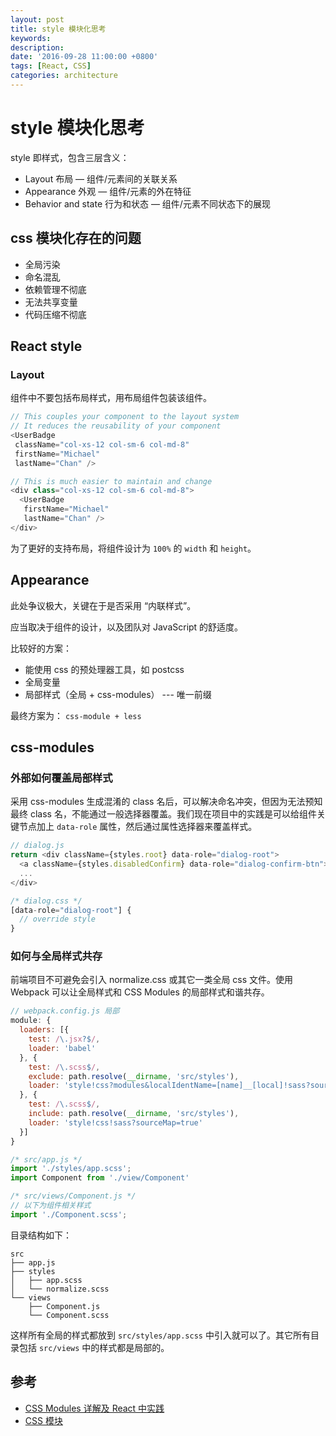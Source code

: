 ```yaml
---
layout: post
title: style 模块化思考
keywords:
description:
date: '2016-09-28 11:00:00 +0800'
tags: [React, CSS]
categories: architecture
---
```



# style 模块化思考

style 即样式，包含三层含义：

- Layout 布局 — 组件/元素间的关联关系
- Appearance 外观 — 组件/元素的外在特征
- Behavior and state 行为和状态 — 组件/元素不同状态下的展现

## css 模块化存在的问题

- 全局污染
- 命名混乱
- 依赖管理不彻底
- 无法共享变量
- 代码压缩不彻底


## React style

### Layout

组件中不要包括布局样式，用布局组件包装该组件。

```javascript
// This couples your component to the layout system
// It reduces the reusability of your component
<UserBadge
 className="col-xs-12 col-sm-6 col-md-8"
 firstName="Michael"
 lastName="Chan" />

// This is much easier to maintain and change
<div class="col-xs-12 col-sm-6 col-md-8">
  <UserBadge
   firstName="Michael"
   lastName="Chan" />
</div>
```

为了更好的支持布局，将组件设计为 `100%` 的 `width` 和 `height`。

## Appearance

此处争议极大，关键在于是否采用 “内联样式”。

应当取决于组件的设计，以及团队对 JavaScript 的舒适度。


比较好的方案：

- 能使用 css 的预处理器工具，如 postcss
- 全局变量
- 局部样式（全局 + css-modules）   --- 唯一前缀

最终方案为： `css-module + less`


## css-modules

### 外部如何覆盖局部样式

采用 css-modules 生成混淆的 class 名后，可以解决命名冲突，但因为无法预知最终 class 名，不能通过一般选择器覆盖。我们现在项目中的实践是可以给组件关键节点加上 `data-role` 属性，然后通过属性选择器来覆盖样式。


```javascript
// dialog.js
return <div className={styles.root} data-role="dialog-root">
  <a className={styles.disabledConfirm} data-role="dialog-confirm-btn">Confirm</a>
  ...
</div>

/* dialog.css */
[data-role="dialog-root"] {
  // override style
}
```

### 如何与全局样式共存

前端项目不可避免会引入 normalize.css 或其它一类全局 css 文件。使用 Webpack 可以让全局样式和 CSS Modules 的局部样式和谐共存。

```javascript
// webpack.config.js 局部
module: {
  loaders: [{
    test: /\.jsx?$/,
    loader: 'babel'
  }, {
    test: /\.scss$/,
    exclude: path.resolve(__dirname, 'src/styles'),
    loader: 'style!css?modules&localIdentName=[name]__[local]!sass?sourceMap=true'
  }, {
    test: /\.scss$/,
    include: path.resolve(__dirname, 'src/styles'),
    loader: 'style!css!sass?sourceMap=true'
  }]
}

/* src/app.js */
import './styles/app.scss';
import Component from './view/Component'

/* src/views/Component.js */
// 以下为组件相关样式
import './Component.scss';
```

目录结构如下：

```
src
├── app.js
├── styles
│   ├── app.scss
│   └── normalize.scss
└── views
    ├── Component.js
    └── Component.scss
```

这样所有全局的样式都放到 `src/styles/app.scss` 中引入就可以了。其它所有目录包括 `src/views` 中的样式都是局部的。


## 参考

- [CSS Modules 详解及 React 中实践](https://zhuanlan.zhihu.com/p/20495964?refer=purerender)
- [CSS 模块](http://www.75team.com/post/1049.html)
